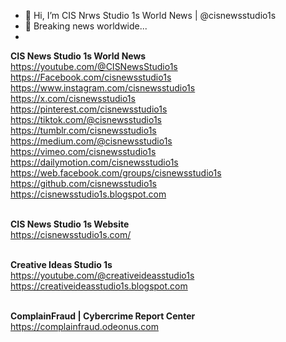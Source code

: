 - 👋 Hi, I’m CIS Nrws Studio 1s World News | @cisnewsstudio1s
- 👀 Breaking news worldwide...
- 
<b>CIS News Studio 1s World News</b><br>
https://youtube.com/@CISNewsStudio1s<br>
https://Facebook.com/cisnewsstudio1s<br>
https://www.instagram.com/cisnewsstudio1s<br>
https://x.com/cisnewsstudio1s<br>
https://pinterest.com/cisnewsstudio1s<br>
https://tiktok.com/@cisnewsstudio1s<br>
https://tumblr.com/cisnewsstudio1s<br>
https://medium.com/@cisnewsstudio1s<br>
https://vimeo.com/cisnewsstudio1s<br>
https://dailymotion.com/cisnewsstudio1s<br>
https://web.facebook.com/groups/cisnewsstudio1s<br>
https://github.com/cisnewsstudio1s<br>
https://cisnewsstudio1s.blogspot.com<br><br>

<b>CIS News Studio 1s Website</b><br>
https://cisnewsstudio1s.com/<br><br>

<b>Creative Ideas Studio 1s</b><br>
https://youtube.com/@creativeideasstudio1s<br>
https://creativeideasstudio1s.blogspot.com<br><br>

<b>ComplainFraud | Cybercrime Report Center</b><br>
https://complainfraud.odeonus.com<br><br>

<!---
cisnewsstudio1s/cisnewsstudio1s is a ✨ special ✨ repository because its `README.md` (this file) appears on your GitHub profile.
You can click the Preview link to take a look at your changes.
--->
